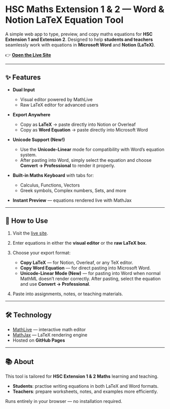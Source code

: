 # HSC Maths Extension 1 & 2 — Word & Notion LaTeX Equation Tool

A simple web app to type, preview, and copy maths equations for **HSC Extension 1 and Extension 2**.
Designed to help **students and teachers** seamlessly work with equations in **Microsoft Word** and **Notion (LaTeX)**.

👉 **[Open the Live Site](https://matthewhuyijun.github.io/HSC-Maths-Extension-1-2-Word-and-Notion-Latex-Equation-Tool/)**

---

## ✨ Features

* **Dual Input**

  * Visual editor powered by MathLive
  * Raw LaTeX editor for advanced users

* **Export Anywhere**

  * Copy as **LaTeX** → paste directly into Notion or Overleaf
  * Copy as **Word Equation** → paste directly into Microsoft Word

* **Unicode Support (New!)**

  * Use the **Unicode-Linear** mode for compatibility with Word’s equation system.
  * After pasting into Word, simply select the equation and choose **Convert → Professional** to render it properly.

* **Built-in Maths Keyboard** with tabs for:

  * Calculus, Functions, Vectors
  * Greek symbols, Complex numbers, Sets, and more

* **Instant Preview** — equations rendered live with MathJax

---

## 🚀 How to Use

1. Visit the [live site](https://matthewhuyijun.github.io/HSC-Maths-Extension-1-2-Word-and-Notion-Latex-Equation-Tool/).
2. Enter equations in either the **visual editor** or the **raw LaTeX box**.
3. Choose your export format:

   * **Copy LaTeX** — for Notion, Overleaf, or any TeX editor.
   * **Copy Word Equation** — for direct pasting into Microsoft Word.
   * **Unicode-Linear Mode (New)** — for pasting into Word when normal MathML doesn’t render correctly. After pasting, select the equation and use **Convert → Professional**.
4. Paste into assignments, notes, or teaching materials.

---

## 🛠️ Technology

* [MathLive](https://cortexjs.io/mathlive/) — interactive math editor
* [MathJax](https://www.mathjax.org/) — LaTeX rendering engine
* Hosted on **GitHub Pages**

---

## 📚 About

This tool is tailored for **HSC Extension 1 & 2 Maths** learning and teaching.

* **Students**: practise writing equations in both LaTeX and Word formats.
* **Teachers**: prepare worksheets, notes, and examples more efficiently.

Runs entirely in your browser — no installation required.
